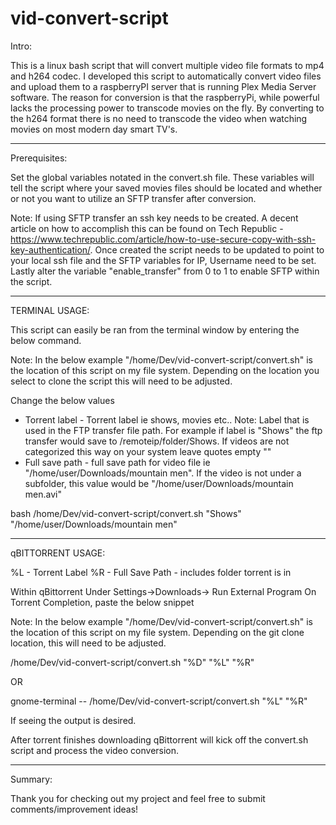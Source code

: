 # vid-convert-script

Intro:

This is a linux bash script that will convert multiple video file formats to mp4 and h264 codec. I developed this script to automatically convert video files and upload them to a raspberryPI server that is running Plex Media Server software. The reason for conversion is that the raspberryPi, while powerful lacks the processing power to transcode movies on the fly. By converting to the h264 format there is no need to transcode the video when watching movies on most modern day smart TV's.

----------------------------------------------------------------------------------------------------------------

Prerequisites:

Set the global variables notated in the convert.sh file. These variables will tell the script where your saved movies files should be located and whether or not you want to utilize an SFTP transfer after conversion.

Note: If using SFTP transfer an ssh key needs to be created. A decent article on how to accomplish this can be found on Tech Republic - https://www.techrepublic.com/article/how-to-use-secure-copy-with-ssh-key-authentication/. Once created the script needs to be updated to point to your local ssh file and the SFTP variables for IP, Username need to be set. Lastly alter the variable "enable_transfer" from 0 to 1 to enable SFTP within the script.

-----------------------------------------------------------------------------------------------------------------

TERMINAL USAGE:

This script can easily be ran from the terminal window by entering the below command.

Note: In the below example "/home/Dev/vid-convert-script/convert.sh" is the location of this script on my file system. Depending on the location you select to clone the script this will need to be adjusted.

Change the below values

* Torrent label - Torrent label ie shows, movies etc..
    Note: Label that is used in the FTP transfer file path. For example if label is "Shows" the ftp transfer would save to /remoteip/folder/Shows. If videos are not categorized this way on your system leave quotes empty ""
* Full save path - full save path for video file ie "/home/user/Downloads/mountain men". If the video is not under a subfolder, this value would be "/home/user/Downloads/mountain men.avi"

bash /home/Dev/vid-convert-script/convert.sh "Shows" "/home/user/Downloads/mountain men"

----------------------------------------------------------------------------------------------------------------

qBITTORRENT USAGE:

%L - Torrent Label
%R - Full Save Path - includes folder torrent is in

Within qBittorrent Under Settings->Downloads-> Run External Program On Torrent Completion, paste the below snippet

Note: In the below example "/home/Dev/vid-convert-script/convert.sh" is the location of this script on my file system. Depending on the git clone location, this will need to be adjusted.

/home/Dev/vid-convert-script/convert.sh "%D" "%L" "%R"

OR

gnome-terminal -- /home/Dev/vid-convert-script/convert.sh "%L" "%R"

If seeing the output is desired.

After torrent finishes downloading qBittorrent will kick off the convert.sh script and process the video conversion.

----------------------------------------------------------------------------------------------------------------

Summary:

Thank you for checking out my project and feel free to submit comments/improvement ideas!